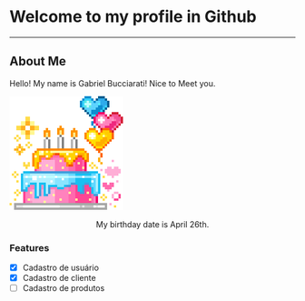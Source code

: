 <h1> Welcome to my profile in Github </h1> 
                  <hr>
                            <h2>About Me </h2>
<p> Hello! My name is Gabriel Bucciarati! Nice to Meet you. </p>   



<img src="https://github.com/ehotedas/ehotedas/blob/main/cake.gif" class="cake" margin-right:100>

<p align=center> My birthday date is April 26th. </p>

### Features

- [x] Cadastro de usuário
- [x] Cadastro de cliente
- [ ] Cadastro de produtos

